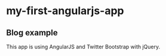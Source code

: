 # my-first-angularjs-app

## Blog example
This app is using AngularJS and Twitter Bootstrap with jQuery.
